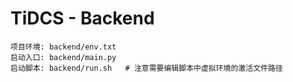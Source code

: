 # TiDCS - Backend

```text
项目环境: backend/env.txt
启动入口: backend/main.py
启动脚本: backend/run.sh   # 注意需要编辑脚本中虚拟环境的激活文件路径
```